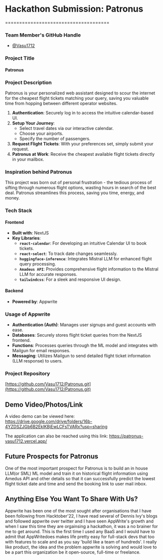 # **Hackathon Submission: Patronus**
=====================================

### **Team Member's GitHub Handle**
- [@Vasu1712](https://github.com/Vasu1712)

### **Project Title**
#### Patronus

### **Project Description**
Patronus is your personalized web assistant designed to scour the internet for the cheapest flight tickets matching your query, saving you valuable time from hopping between different operator websites.

1. **Authentication**: Securely log in to access the intuitive calendar-based UI.
2. **Setup Your Journey**:
   - Select travel dates via our interactive calendar.
   - Choose your airports.
   - Specify the number of passengers.
3. **Request Flight Tickets**: With your preferences set, simply submit your request.
4. **Patronus at Work**: Receive the cheapest available flight tickets directly in your mailbox.

### **Inspiration behind Patronus**
This project was born out of personal frustration - the tedious process of sifting through numerous flight options, wasting hours in search of the best deal. Patronus streamlines this process, saving you time, energy, and money.

### **Tech Stack**
#### Frontend
- **Built with**: NextJS
- **Key Libraries**:
  - **`react-calendar`**: For developing an intuitive Calendar UI to book tickets.
  - **`react-select`**: To track date changes seamlessly.
  - **`huggingface-inference`**: Integrates Mistral LLM for enhanced flight query processing.
  - **`Amadeus API`**: Provides comprehensive flight information to the Mistral LLM for accurate responses.
  - **`tailwindcss`**: For a sleek and responsive UI design.

#### Backend
- **Powered by**: Appwrite

### **Usage of Appwrite**
- **Authentication (Auth)**: Manages user signups and guest accounts with ease.
- **Databases**: Securely stores flight ticket queries from the NextJS frontend.
- **Functions**: Processes queries through the ML model and integrates with Mailgun for email responses.
- **Messaging**: Utilizes Mailgun to send detailed flight ticket information (LLM response) to users.

### **Project Repository**
[https://github.com/Vasu1712/Patronus.git](https://github.com/Vasu1712/Patronus.git)


## Demo Video/Photos/Link

A video demo can be viewed here: https://drive.google.com/drive/folders/16b-4YZDSZJGb6B2EklKBjEwLCFsTVARx?usp=sharing


The application can also be reached using this link: https://patronus-vasu1712.vercel.app/


## Future Prospects for Patronus

One of the most important prospect for Patronus is to build an in house LLM(or SML) ML model and train it on historical flight information using Amedus API and other details so that it can successfully predict the lowest flight ticket date and time and send the booking link to user mail inbox.

## Anything Else You Want To Share With Us?

Appwrite has been one of the most sought after organisations that I have been following from Hacktober'22, I have read several of Dennis Ivy's blogs and followed appwrite over twitter and I have seen AppWrite's growth and when I saw this time they are orgainsing a hackathon, it was a no brainer for me to get around. This is the first time I used any BaaS and I would have to admit that AppWritedoes makes life pretty easy for full-stack devs that too with features to scale and as you say 'build like a team of hundreds'.  I really like product, the idea and the problem appwrite is solving and would love to be a part this organization be it open-source, full-time or freelance.